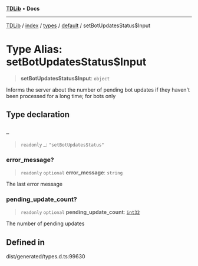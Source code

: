 [**TDLib**](../../../../../../README.md) • **Docs**

***

[TDLib](../../../../../../modules.md) / [index](../../../../../README.md) / [types](../../../README.md) / [default](../README.md) / setBotUpdatesStatus$Input

# Type Alias: setBotUpdatesStatus$Input

> **setBotUpdatesStatus$Input**: `object`

Informs the server about the number of pending bot updates if they haven't been processed for a long time; for bots only

## Type declaration

### \_

> `readonly` **\_**: `"setBotUpdatesStatus"`

### error\_message?

> `readonly` `optional` **error\_message**: `string`

The last error message

### pending\_update\_count?

> `readonly` `optional` **pending\_update\_count**: [`int32`](int32-1.md)

The number of pending updates

## Defined in

dist/generated/types.d.ts:99630
